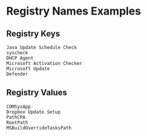 # Registry Names Examples

## Registry Keys

```
Java Update Schedule Check
syscheck
DHCP Agent
Microsoft Activation Checker
Microsoft Update
Defender
```

## Registry Values

```
COMSysApp
Dropbox Update Setup
PathCPA
RootPath
MSBuildOverrideTasksPath
```